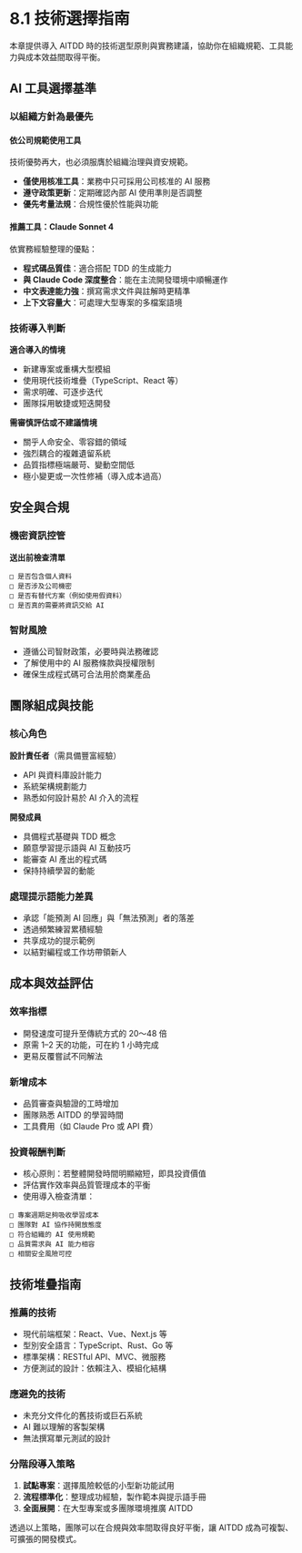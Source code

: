 # 8.1 技術選擇指南

本章提供導入 AITDD 時的技術選型原則與實務建議，協助你在組織規範、工具能力與成本效益間取得平衡。

## AI 工具選擇基準

### 以組織方針為最優先

#### 依公司規範使用工具
技術優勢再大，也必須服膺於組織治理與資安規範。

- **僅使用核准工具**：業務中只可採用公司核准的 AI 服務
- **遵守政策更新**：定期確認內部 AI 使用準則是否調整
- **優先考量法規**：合規性優於性能與功能

#### 推薦工具：Claude Sonnet 4
依實務經驗整理的優點：
- **程式碼品質佳**：適合搭配 TDD 的生成能力
- **與 Claude Code 深度整合**：能在主流開發環境中順暢運作
- **中文表達能力強**：撰寫需求文件與註解時更精準
- **上下文容量大**：可處理大型專案的多檔案語境

### 技術導入判斷

**適合導入的情境**
- 新建專案或重構大型模組
- 使用現代技術堆疊（TypeScript、React 等）
- 需求明確、可逐步迭代
- 團隊採用敏捷或短迭開發

**需審慎評估或不建議情境**
- 關乎人命安全、零容錯的領域
- 強烈耦合的複雜遺留系統
- 品質指標極端嚴苛、變動空間低
- 極小變更或一次性修補（導入成本過高）

## 安全與合規

### 機密資訊控管

**送出前檢查清單**
```
□ 是否包含個人資料
□ 是否涉及公司機密
□ 是否有替代方案（例如使用假資料）
□ 是否真的需要將資訊交給 AI
```

### 智財風險

- 遵循公司智財政策，必要時與法務確認
- 了解使用中的 AI 服務條款與授權限制
- 確保生成程式碼可合法用於商業產品

## 團隊組成與技能

### 核心角色

**設計責任者**（需具備豐富經驗）
- API 與資料庫設計能力
- 系統架構規劃能力
- 熟悉如何設計易於 AI 介入的流程

**開發成員**
- 具備程式基礎與 TDD 概念
- 願意學習提示語與 AI 互動技巧
- 能審查 AI 產出的程式碼
- 保持持續學習的動能

### 處理提示語能力差異

- 承認「能預測 AI 回應」與「無法預測」者的落差
- 透過頻繁練習累積經驗
- 共享成功的提示範例
- 以結對編程或工作坊帶領新人

## 成本與效益評估

### 效率指標

- 開發速度可提升至傳統方式的 20〜48 倍
- 原需 1–2 天的功能，可在約 1 小時完成
- 更易反覆嘗試不同解法

### 新增成本

- 品質審查與驗證的工時增加
- 團隊熟悉 AITDD 的學習時間
- 工具費用（如 Claude Pro 或 API 費）

### 投資報酬判斷

- 核心原則：若整體開發時間明顯縮短，即具投資價值
- 評估實作效率與品質管理成本的平衡
- 使用導入檢查清單：
```
□ 專案週期足夠吸收學習成本
□ 團隊對 AI 協作持開放態度
□ 符合組織的 AI 使用規範
□ 品質需求與 AI 能力相容
□ 相關安全風險可控
```

## 技術堆疊指南

### 推薦的技術
- 現代前端框架：React、Vue、Next.js 等
- 型別安全語言：TypeScript、Rust、Go 等
- 標準架構：RESTful API、MVC、微服務
- 方便測試的設計：依賴注入、模組化結構

### 應避免的技術
- 未充分文件化的舊技術或巨石系統
- AI 難以理解的客製架構
- 無法撰寫單元測試的設計

### 分階段導入策略

1. **試點專案**：選擇風險較低的小型新功能試用
2. **流程標準化**：整理成功經驗，製作範本與提示語手冊
3. **全面展開**：在大型專案或多團隊環境推廣 AITDD

透過以上策略，團隊可以在合規與效率間取得良好平衡，讓 AITDD 成為可複製、可擴張的開發模式。
